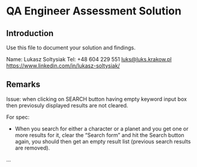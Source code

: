 # QA Engineer Assessment Solution

## Introduction

Use this file to document your solution and findings.

Name: Lukasz Soltysiak
Tel: +48 604 229 551
luks@luks.krakow.pl
https://www.linkedin.com/in/lukasz-soltysiak/

## Remarks 

Issue: when clicking on SEARCH button having empty keyword input box then previosuly displayed results are not cleared. 

For spec:
*	When you search for either a character or a planet and you get one or more results for it, clear the “Search form” and hit the Search button again, you should then get an empty result list (previous search results are removed).

...
